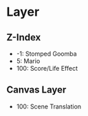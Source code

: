 # Layer

## Z-Index

* -1: Stomped Goomba
* 5: Mario
* 100: Score/Life Effect

## Canvas Layer

* 100: Scene Translation
